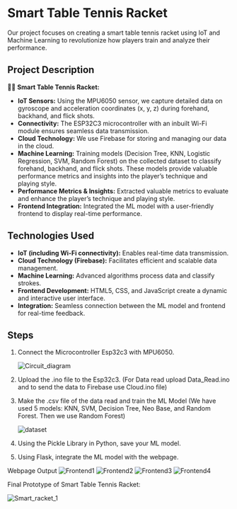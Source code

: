 # Smart Table Tennis Racket

Our project focuses on creating a smart table tennis racket using IoT and Machine Learning to revolutionize how players train and analyze their performance.

## Project Description

🏓🤖 **Smart Table Tennis Racket:**

- **IoT Sensors:** Using the MPU6050 sensor, we capture detailed data on gyroscope and acceleration coordinates (x, y, z) during forehand, backhand, and flick shots.
- **Connectivity:** The ESP32C3 microcontroller with an inbuilt Wi-Fi module ensures seamless data transmission.
- **Cloud Technology:** We use Firebase for storing and managing our data in the cloud.
- **Machine Learning:** Training models (Decision Tree, KNN, Logistic Regression, SVM, Random Forest) on the collected dataset to classify forehand, backhand, and flick shots. These models provide valuable performance metrics and insights into the player’s technique and playing style.
- **Performance Metrics & Insights:** Extracted valuable metrics to evaluate and enhance the player’s technique and playing style.
- **Frontend Integration:** Integrated the ML model with a user-friendly frontend to display real-time performance.

## Technologies Used

- **IoT (including Wi-Fi connectivity):** Enables real-time data transmission.
- **Cloud Technology (Firebase):** Facilitates efficient and scalable data management.
- **Machine Learning:** Advanced algorithms process data and classify strokes.
- **Frontend Development:** HTML5, CSS, and JavaScript create a dynamic and interactive user interface.
- **Integration:** Seamless connection between the ML model and frontend for real-time feedback.

## Steps

1. Connect the Microcontroller Esp32c3 with MPU6050.

   ![Circuit_diagram](https://github.com/MomoMeet/Smart-Table-Tennis-Racket/assets/146100584/9be545e5-6812-456d-b38b-810b5534dcb5)
   
3. Upload the .ino file to the Esp32c3. (For Data read upload Data_Read.ino and to send the data to Firebase use Cloud.ino file)
4. Make the .csv file of the data read and train the ML Model (We have used 5 models: KNN, SVM, Decision Tree, Neo Base, and Random Forest. Then we use Random Forest)

   ![dataset](https://github.com/MomoMeet/Smart-Table-Tennis-Racket/assets/146100584/7c4d2f76-2ad8-4990-8fab-a24741af5714)
   
6. Using the Pickle Library in Python, save your ML model.
7. Using Flask, integrate the ML model with the webpage.

Webpage Output
![Frontend1](https://github.com/MomoMeet/Smart-Table-Tennis-Racket/assets/161807876/68b85746-28fc-40b1-b6e9-435b12f324af)
![Frontend2](https://github.com/MomoMeet/Smart-Table-Tennis-Racket/assets/161807876/e4ebdd45-80ec-40b7-8e1e-d7c2d82184b2)
![Frontend3](https://github.com/MomoMeet/Smart-Table-Tennis-Racket/assets/161807876/2d07c254-6bac-4c72-996f-e61c9867c3ff)
![Frontend4](https://github.com/MomoMeet/Smart-Table-Tennis-Racket/assets/161807876/0a41ec78-75e4-4aae-90e1-fdb953312416)

Final Prototype of Smart Table Tennis Racket:
  
  ![Smart_racket_1](https://github.com/MomoMeet/Smart-Table-Tennis-Racket/assets/146100584/0934802b-9482-40b0-beb6-cee0b7f5c46f)


